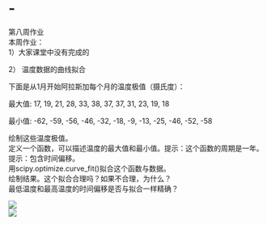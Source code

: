 # -
第八周作业  
本周作业：  
1）大家课堂中没有完成的  

2） 温度数据的曲线拟合  

下面是从1月开始阿拉斯加每个月的温度极值（摄氏度）：  

最大值: 17, 19, 21, 28, 33, 38, 37, 37, 31, 23, 19, 18  

最小值: -62, -59, -56, -46, -32, -18, -9, -13, -25, -46, -52, -58  

绘制这些温度极值。  
定义一个函数，可以描述温度的最大值和最小值。提示：这个函数的周期是一年。提示：包含时间偏移。  
用scipy.optimize.curve_fit()拟合这个函数与数据。  
绘制结果。这个拟合合理吗？如果不合理，为什么？  
最低温度和最高温度的时间偏移是否与拟合一样精确？  

![](https://github.com/zhangwenjunpython/picture.git/Figure_1.png)  
![](https://github.com/zhangwenjunpython/picture.git/Figure_2.png)
